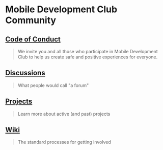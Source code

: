 # Mobile Development Club Community

## [Code of Conduct](https://github.com/UWAppDev/community/blob/main/CODE_OF_CONDUCT.md)

> We invite you and all those who participate in Mobile Development Club to help us create safe and positive experiences for everyone.

## [Discussions](https://github.com/UWAppDev/community/discussions)

> What people would call "a forum"

## [Projects](https://github.com/orgs/UWAppDev/projects)

> Learn more about active (and past) projects

## [Wiki](https://github.com/UWAppDev/community/wiki)

> The standard processes for getting involved

